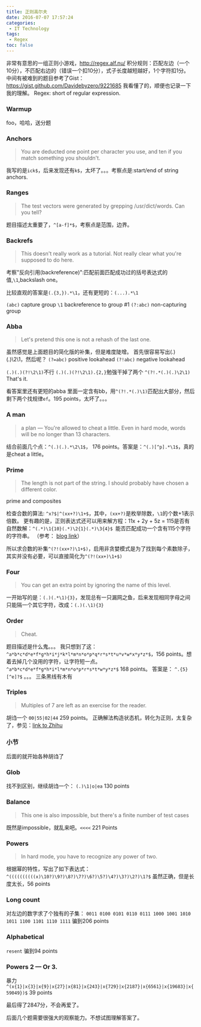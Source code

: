 ```yaml
---
title: 正则高尔夫
date: 2016-07-07 17:57:24
categories:
 - IT Technology
tags:
 - Regex
toc: false
---
```

非常有意思的一组正则小游戏，http://regex.alf.nu/ 
积分规则：匹配左边（一个10分），不匹配右边的（错误一个扣10分），式子长度越短越好，1个字符扣1分。
中间有被难到的题目参考了Gist： https://gist.github.com/Davidebyzero/9221685
我看懂了的，顺便也记录一下我的理解。
Regex: short of regular expression.

### Warmup
foo，哈哈，送分题

<!-- more -->

### Anchors

> You are deducted one point per character you use, and ten if you match something you shouldn't.

我写的是`ick$`，后来发现还有`k$`，太坏了。。。考察点是:start/end of string anchors.

### Ranges

> The test vectors were generated by grepping /usr/dict/words. Can you tell?

题目描述太重要了，`^[a-f]*$`，考察点是范围，边界。

### Backrefs

> This doesn't really work as a tutorial. Not really clear what you're supposed to do here.

考察"反向引用(backreference)":匹配前面匹配成功过的括号表达式的值,`\1`,backslash one。

比较直观的答案是`(.{3,}).*\1`，还有更短的：`(...).*\1`

`(abc)`	capture group
`\1`	backreference to group #1
`(?:abc)`	non-capturing group

### Abba

> Let's pretend this one is not a rehash of the last one.

虽然感觉是上面题目的简化版的补集，但是难度陡增。
首先很容易写出(.)(.)\2\1，然后呢？
`(?=abc)`	positive lookahead
`(?!abc)`	negative lookahead

`(.)(.)(?!\2\1)`不行
`(.)(.)(?!\2\1).{2,}`勉强干掉了两个
`^(?!.*(.)(.)\2\1)` That's it.

看答案里还有更短的abba 里面一定含有bb，用`^(?!.*(.)\1)`匹配出大部分，然后剩下两个找规律`ef`。195 points，太坏了。。。

### A man

> a plan — You're allowed to cheat a little. Even in hard mode, words will be no longer than 13 characters.

结合前面几个点：`^(.)(.).*\2\1$`， 176 points。答案是：`^(.)[^p].*\1$`，真的是cheat a little。

### Prime

> The length is not part of the string. I should probably have chosen a different color.

prime and composites

检查合数的算法: `^x?$|^(xx+?)\1+$`，其中，`(xx+?)`是枚举除数，`\1`的个数+1表示倍数。
更有趣的是，正则表达式还可以用来解方程：11x + 2y + 5z = 115是否有自然数解：`^(.*)\1{10}(.*)\2{1}(.*)\3{4}$ `能否匹配成功一个含有115个字符的字符串。
（参考： [blog link](http://www.matrix67.com/blog/archives/475)）

所以求合数的补集`^(?!(xx+?)\1+$)`，启用非贪婪模式是为了找到每个素数除子，其实并没有必要，可以直接简化为`^(?!(xx+)\1+$)`

### Four

> You can get an extra point by ignoring the name of this level.

一开始写的是：`(.)(.*\1){3}`，发现总有一只漏网之鱼，后来发现相同字母之间只能隔一个其它字符，改成：`(.)(.\1){3}`

### Order

> Cheat.

题目描述是什么鬼。。。
我只想到了这： `^a*b*c*d*e*f*g*h*i*j*k*l*m*n*o*p*q*r*s*t*u*v*w*x*y*z*$`，156 points。想着去掉几个没用的字符，让字符短一点。
`^a*b*c*d*e*f*g*h*i*l*m*n*o*p*r*s*t*w*y*z*$` 168 points。
答案是： `^.{5}[^e]?$` 。。。 三条黑线有木有

### Triples

> Multiples of 7 are left as an exercise for the reader.

胡诌一个 `00|55|02|44` 259 points。
正确解法构造状态机，转化为正则，太复杂了，参见：[link to Zhihu](http://www.zhihu.com/question/24824487/answer/29109747?f3fb8ead20=d8388cc706946f5255f4aeed7d4a5b28&from=singlemessage&isappinstalled=1)

### 小节
后面的就开始各种胡诌了

### Glob
找不到区别，继续胡诌一个： `(.)\1|o|ea` 130 points

### Balance

> This one is also impossible, but there's a finite number of test cases

既然是impossible，就乱来吧。`<<<<` 221 Points

### Powers

> In hard mode, you have to recognize any power of two.

根据幂的特性，写出了如下表达式：
`^((((((((((x)\10?)\9?)\8?)\7?)\6?)\5?)\4?)\3?)\2?)\1?$`
虽然正确，但是长度太长，56 points

### Long count

对左边的数字求了个独有的子集：
`0011 0100 0101 0110 0111 1000 1001 1010 1011 1100 1101 1110 1111`
骗到206 points

### Alphabetical
`resent` 骗到94 points

### Powers 2 — Or 3.
暴力
`^(x{1}|x{3}|x{9}|x{27}|x{81}|x{243}|x{729}|x{2187}|x{6561}|x{19683}|x{59049})$`
39 points

最后得了2847分，不会再爱了。

后面几个题需要很强大的观察能力。不想试图理解答案了。
